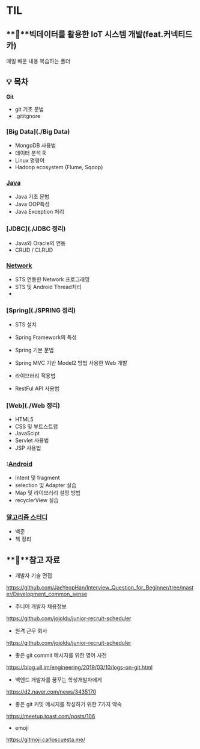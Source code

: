 # TIL

## **:pencil:**빅데이터를 활용한 IoT 시스템 개발(feat.커넥티드카)



매일 배운 내용 복습하는 폴더

##  :bulb: 목차

**Git**

*  git 기초 문법
* .gititgnore

### [Big Data](./Big Data)

* MongoDB 사용법
* 데이터 분석 R
* Linux 명령어
* Hadoop ecosystem (Flume, Sqoop)

### [Java](./JAVA)

* Java 기초 문법
* Java OOP특성
* Java Exception 처리

### [JDBC](./JDBC 정리)

* Java와 Oracle의 연동
* CRUD / CLRUD

### [Network](./Network)

* STS 연동한 Network 프로그래밍
* STS 및 Android Thread처리
* 

### [Spring](./SPRING 정리)

* STS 설치
* Spring Framework의 특성
* Spring 기본 문법

* Spring MVC 기반 Model2 방법 사용한 Web 개발 
* 라이브러리 적용법
* RestFul API 사용법

### [Web](./Web 정리)

* HTML5
* CSS 및 부트스트랩
* JavaScipt
* Servlet 사용법
* JSP 사용법

### :[Android](./안드로이드)

* Intent 및 fragment 
* selection 및 Adapter 실습
* Map 및 라이브러리 설정 방법
* recyclerView 실습

### [알고리즘 스터디](./알고리즘)

* 백준
* 책 정리



## **:pushpin:**참고 자료

* 개발자 기술 면접

https://github.com/JaeYeopHan/Interview_Question_for_Beginner/tree/master/Development_common_sense

* 주니어 개발자 채용정보

https://github.com/jojoldu/junior-recruit-scheduler

* 원격 근무 회사

https://github.com/jojoldu/junior-recruit-scheduler

* 좋은 git commit 메시지를 위한 영어 사전

https://blog.ull.im/engineering/2019/03/10/logs-on-git.html

* 백엔드 개발자를 꿈꾸는 학생개발자에게

https://d2.naver.com/news/3435170

* 좋은 git 커밋 메시지를 작성하기 위한 7가지 약속

https://meetup.toast.com/posts/106

* emoji

https://gitmoji.carloscuesta.me/